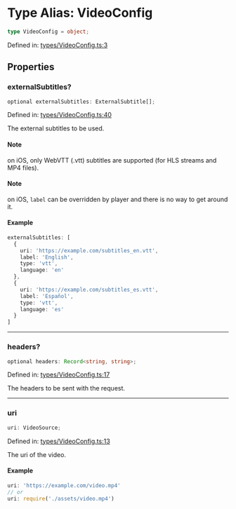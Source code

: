 # Type Alias: VideoConfig

```ts
type VideoConfig = object;
```

Defined in: [types/VideoConfig.ts:3](https://github.com/TheWidlarzGroup/react-native-video/blob/f9ee42c2a80c20dca2b87dac6bcb2898c1a425c5/packages/react-native-video/src/core/types/VideoConfig.ts#L3)

## Properties

### externalSubtitles?

```ts
optional externalSubtitles: ExternalSubtitle[];
```

Defined in: [types/VideoConfig.ts:40](https://github.com/TheWidlarzGroup/react-native-video/blob/f9ee42c2a80c20dca2b87dac6bcb2898c1a425c5/packages/react-native-video/src/core/types/VideoConfig.ts#L40)

The external subtitles to be used.

#### Note

on iOS, only WebVTT (.vtt) subtitles are supported (for HLS streams and MP4 files).

#### Note

on iOS, `label` can be overridden by player and there is no way to get around it.

#### Example

```ts
externalSubtitles: [
  {
    uri: 'https://example.com/subtitles_en.vtt',
    label: 'English',
    type: 'vtt',
    language: 'en'
  },
  {
    uri: 'https://example.com/subtitles_es.vtt',
    label: 'Español',
    type: 'vtt',
    language: 'es'
  }
]
```

***

### headers?

```ts
optional headers: Record<string, string>;
```

Defined in: [types/VideoConfig.ts:17](https://github.com/TheWidlarzGroup/react-native-video/blob/f9ee42c2a80c20dca2b87dac6bcb2898c1a425c5/packages/react-native-video/src/core/types/VideoConfig.ts#L17)

The headers to be sent with the request.

***

### uri

```ts
uri: VideoSource;
```

Defined in: [types/VideoConfig.ts:13](https://github.com/TheWidlarzGroup/react-native-video/blob/f9ee42c2a80c20dca2b87dac6bcb2898c1a425c5/packages/react-native-video/src/core/types/VideoConfig.ts#L13)

The uri of the video.

#### Example

```ts
uri: 'https://example.com/video.mp4'
// or
uri: require('./assets/video.mp4')
```
